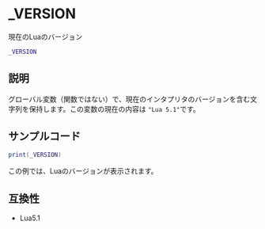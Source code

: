 # _VERSION

現在のLuaのバージョン

```lua
_VERSION
```

## 説明

グローバル変数（関数ではない）で、現在のインタプリタのバージョンを含む文字列を保持します。この変数の現在の内容は `"Lua 5.1"`です。

## サンプルコード

```lua
print(_VERSION)
```

この例では、Luaのバージョンが表示されます。

## 互換性

- Lua5.1